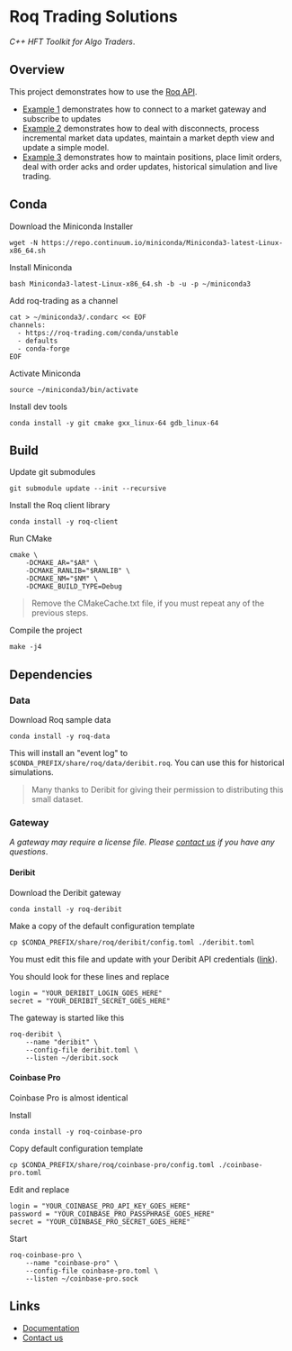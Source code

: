 # Roq Trading Solutions

*C++ HFT Toolkit for Algo Traders*.


## Overview

This project demonstrates how to use the
[Roq API](https://github.com/roq-trading/roq-api).

* [Example 1](./src/roq/samples/example-1/README.md)
  demonstrates how to connect to a market gateway and
  subscribe to updates
* [Example 2](./src/roq/samples/example-1/README.md)
  demonstrates how to deal with disconnects, process
  incremental market data updates, maintain a market
  depth view and update a simple model.
* [Example 3](./src/roq/samples/example-1/README.md)
  demonstrates how to maintain positions, place limit
  orders, deal with order acks and order updates,
  historical simulation and live trading.


## Conda

Download the Miniconda Installer

```
wget -N https://repo.continuum.io/miniconda/Miniconda3-latest-Linux-x86_64.sh
```

Install Miniconda

```
bash Miniconda3-latest-Linux-x86_64.sh -b -u -p ~/miniconda3
```

Add roq-trading as a channel

```
cat > ~/miniconda3/.condarc << EOF
channels:
  - https://roq-trading.com/conda/unstable
  - defaults
  - conda-forge
EOF
```

Activate Miniconda

```
source ~/miniconda3/bin/activate
```

Install dev tools

```
conda install -y git cmake gxx_linux-64 gdb_linux-64
```

## Build

Update git submodules

```
git submodule update --init --recursive
```

Install the Roq client library

```
conda install -y roq-client
```

Run CMake

```
cmake \
    -DCMAKE_AR="$AR" \
    -DCMAKE_RANLIB="$RANLIB" \
    -DCMAKE_NM="$NM" \
    -DCMAKE_BUILD_TYPE=Debug
```

> Remove the CMakeCache.txt file, if you must
> repeat any of the previous steps.

Compile the project

```
make -j4
```

## Dependencies

### Data

Download Roq sample data

```
conda install -y roq-data
```

This will install an "event log" to
`$CONDA_PREFIX/share/roq/data/deribit.roq`.
You can use this for historical simulations.

> Many thanks to Deribit for giving their permission
> to distributing this small dataset.

### Gateway

*A gateway may require a license file.
Please [contact us](mailto:info@roq-trading.com)
if you have any questions*.

#### Deribit

Download the Deribit gateway

```
conda install -y roq-deribit
```

Make a copy of the default configuration template

```
cp $CONDA_PREFIX/share/roq/deribit/config.toml ./deribit.toml
```

You must edit this file and update with your
Deribit API credentials
([link](https://test.deribit.com/main#/account?scrollTo=api)).

You should look for these lines and replace

```
login = "YOUR_DERIBIT_LOGIN_GOES_HERE"
secret = "YOUR_DERIBIT_SECRET_GOES_HERE"
```

The gateway is started like this

```
roq-deribit \
    --name "deribit" \
    --config-file deribit.toml \
    --listen ~/deribit.sock
```

#### Coinbase Pro

Coinbase Pro is almost identical

Install

```
conda install -y roq-coinbase-pro
```

Copy default configuration template

```
cp $CONDA_PREFIX/share/roq/coinbase-pro/config.toml ./coinbase-pro.toml
```

Edit and replace

```
login = "YOUR_COINBASE_PRO_API_KEY_GOES_HERE"
password = "YOUR_COINBASE_PRO_PASSPHRASE_GOES_HERE"
secret = "YOUR_COINBASE_PRO_SECRET_GOES_HERE"
```

Start

```
roq-coinbase-pro \
    --name "coinbase-pro" \
    --config-file coinbase-pro.toml \
    --listen ~/coinbase-pro.sock
```


## Links

* [Documentation](https://roq-trading.com/docs)
* [Contact us](mailto:info@roq-trading.com)
